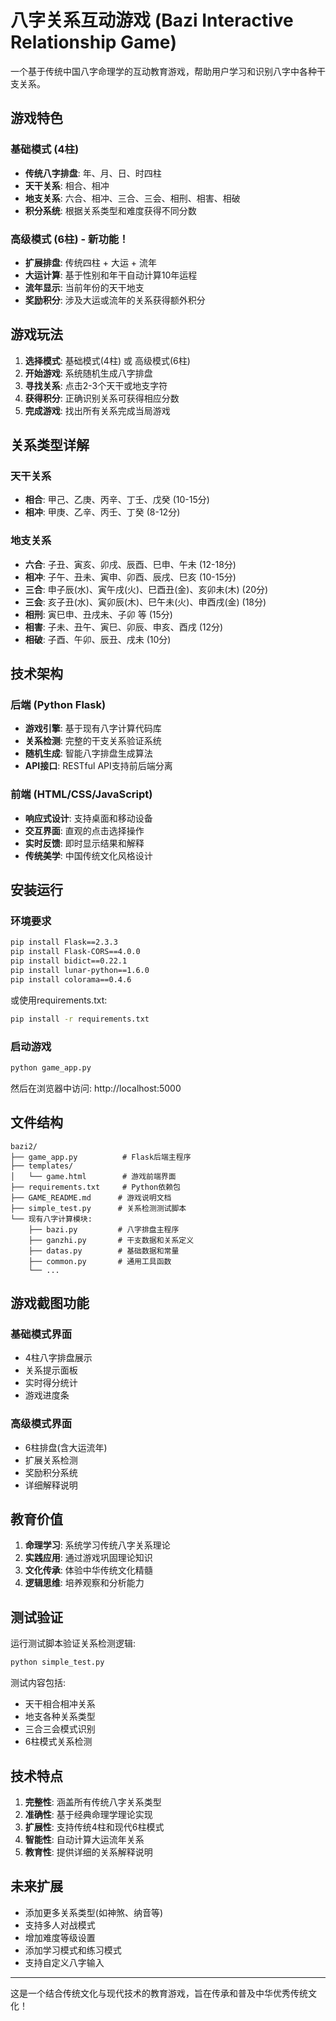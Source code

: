 # 八字关系互动游戏 (Bazi Interactive Relationship Game)

一个基于传统中国八字命理学的互动教育游戏，帮助用户学习和识别八字中各种干支关系。

## 游戏特色

### 基础模式 (4柱)
- **传统八字排盘**: 年、月、日、时四柱
- **天干关系**: 相合、相冲
- **地支关系**: 六合、相冲、三合、三会、相刑、相害、相破
- **积分系统**: 根据关系类型和难度获得不同分数

### 高级模式 (6柱) - 新功能！
- **扩展排盘**: 传统四柱 + 大运 + 流年
- **大运计算**: 基于性别和年干自动计算10年运程
- **流年显示**: 当前年份的天干地支
- **奖励积分**: 涉及大运或流年的关系获得额外积分

## 游戏玩法

1. **选择模式**: 基础模式(4柱) 或 高级模式(6柱)
2. **开始游戏**: 系统随机生成八字排盘
3. **寻找关系**: 点击2-3个天干或地支字符
4. **获得积分**: 正确识别关系可获得相应分数
5. **完成游戏**: 找出所有关系完成当局游戏

## 关系类型详解

### 天干关系
- **相合**: 甲己、乙庚、丙辛、丁壬、戊癸 (10-15分)
- **相冲**: 甲庚、乙辛、丙壬、丁癸 (8-12分)

### 地支关系
- **六合**: 子丑、寅亥、卯戌、辰酉、巳申、午未 (12-18分)
- **相冲**: 子午、丑未、寅申、卯酉、辰戌、巳亥 (10-15分)
- **三合**: 申子辰(水)、寅午戌(火)、巳酉丑(金)、亥卯未(木) (20分)
- **三会**: 亥子丑(水)、寅卯辰(木)、巳午未(火)、申酉戌(金) (18分)
- **相刑**: 寅巳申、丑戌未、子卯 等 (15分)
- **相害**: 子未、丑午、寅巳、卯辰、申亥、酉戌 (12分)
- **相破**: 子酉、午卯、辰丑、戌未 (10分)

## 技术架构

### 后端 (Python Flask)
- **游戏引擎**: 基于现有八字计算代码库
- **关系检测**: 完整的干支关系验证系统
- **随机生成**: 智能八字排盘生成算法
- **API接口**: RESTful API支持前后端分离

### 前端 (HTML/CSS/JavaScript)
- **响应式设计**: 支持桌面和移动设备
- **交互界面**: 直观的点击选择操作
- **实时反馈**: 即时显示结果和解释
- **传统美学**: 中国传统文化风格设计

## 安装运行

### 环境要求
```bash
pip install Flask==2.3.3
pip install Flask-CORS==4.0.0
pip install bidict==0.22.1
pip install lunar-python==1.6.0
pip install colorama==0.4.6
```

或使用requirements.txt:
```bash
pip install -r requirements.txt
```

### 启动游戏
```bash
python game_app.py
```

然后在浏览器中访问: http://localhost:5000

## 文件结构

```
bazi2/
├── game_app.py          # Flask后端主程序
├── templates/
│   └── game.html        # 游戏前端界面
├── requirements.txt     # Python依赖包
├── GAME_README.md      # 游戏说明文档
├── simple_test.py      # 关系检测测试脚本
└── 现有八字计算模块:
    ├── bazi.py         # 八字排盘主程序
    ├── ganzhi.py       # 干支数据和关系定义
    ├── datas.py        # 基础数据和常量
    ├── common.py       # 通用工具函数
    └── ...
```

## 游戏截图功能

### 基础模式界面
- 4柱八字排盘展示
- 关系提示面板
- 实时得分统计
- 游戏进度条

### 高级模式界面
- 6柱排盘(含大运流年)
- 扩展关系检测
- 奖励积分系统
- 详细解释说明

## 教育价值

1. **命理学习**: 系统学习传统八字关系理论
2. **实践应用**: 通过游戏巩固理论知识
3. **文化传承**: 体验中华传统文化精髓
4. **逻辑思维**: 培养观察和分析能力

## 测试验证

运行测试脚本验证关系检测逻辑:
```bash
python simple_test.py
```

测试内容包括:
- 天干相合相冲关系
- 地支各种关系类型
- 三合三会模式识别
- 6柱模式关系检测

## 技术特点

1. **完整性**: 涵盖所有传统八字关系类型
2. **准确性**: 基于经典命理学理论实现
3. **扩展性**: 支持传统4柱和现代6柱模式
4. **智能性**: 自动计算大运流年关系
5. **教育性**: 提供详细的关系解释说明

## 未来扩展

- 添加更多关系类型(如神煞、纳音等)
- 支持多人对战模式
- 增加难度等级设置
- 添加学习模式和练习模式
- 支持自定义八字输入

---

这是一个结合传统文化与现代技术的教育游戏，旨在传承和普及中华优秀传统文化！